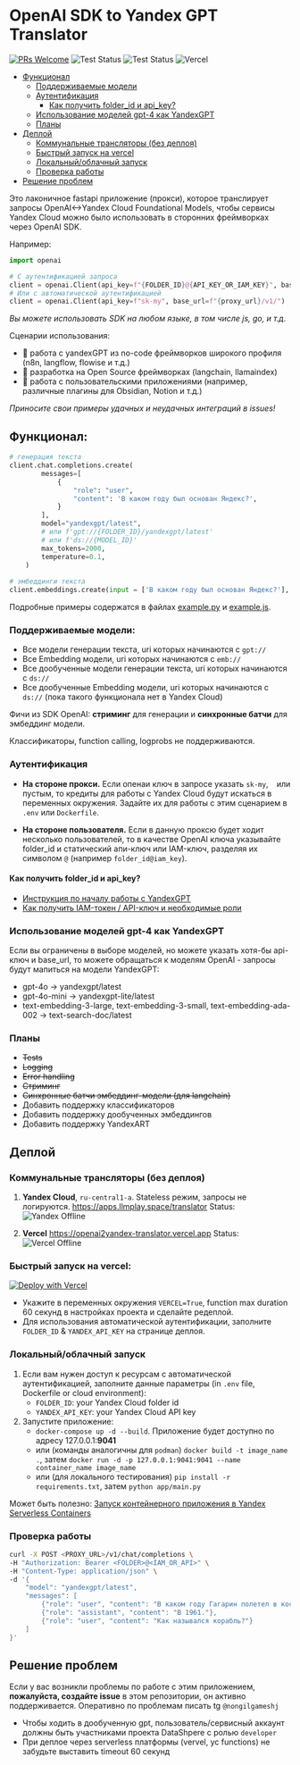 # OpenAI SDK to Yandex GPT Translator

[![PRs Welcome](https://img.shields.io/badge/PRs-welcome-brightgreen.svg?style=flat-square)](http://makeapullrequest.com)
![Test Status](https://github.com/all-mute/openai2yandex_translator/actions/workflows/docker-image.yml/badge.svg)
![Test Status](https://github.com/all-mute/openai2yandex_translator/actions/workflows/python-app.yml/badge.svg)
![Vercel](https://vercelbadge.vercel.app/api/all-mute/openai2yandex_translator)

- [Функционал](#функционал)
    - [Поддерживаемые модели](#поддерживаемые-модели)
    - [Аутентификация](#аутентификация)
        - [Как получить folder_id и api_key?](#как-получить-folder_id-и-api_key)
    - [Использование моделей gpt-4 как YandexGPT](#использование-моделей-gpt-4-как-yandexgpt)
    - [Планы](#планы)
- [Деплой](#деплой)
    - [Коммунальные трансляторы (без деплоя)](#коммунальные-трансляторы-без-деплоя)
    - [Быстрый запуск на vercel](#быстрый-запуск-на-vercel)
    - [Локальный/облачный запуск](#локальный-облачный-запуск)
    - [Проверка работы](#проверка-работы)
- [Решение проблем](#решение-проблем)


Это лаконичное fastapi приложение (прокси), которое транслирует запросы OpenAI<->Yandex Cloud Foundational Models, чтобы сервисы Yandex Cloud можно было использовать в сторонних фреймворках через OpenAI SDK. 

Например:

```python
import openai

# С аутентификацией запроса
client = openai.Client(api_key=f"{FOLDER_ID}@{API_KEY_OR_IAM_KEY}", base_url=f"{proxy_url}/v1/")
# Или с автоматической аутентификацией
client = openai.Client(api_key=f"sk-my", base_url=f"{proxy_url}/v1/")
```

*Вы можете использовать SDK на любом языке, в том числе js, go, и т.д.*

Сценарии использования:

- 🚀 работа с yandexGPT из no-code фреймворков широкого профиля (n8n, langflow, flowise и т.д.)
- 🧰 разработка на Open Source фреймворках (langchain, llamaindex)
- 🧩 работа с пользовательскими приложениями (например, различные плагины для Obsidian, Notion и т.д.)

*Приносите свои примеры удачных и неудачных интеграций в issues!*

## Функционал:

```python
# генерация текста
client.chat.completions.create(
        messages=[
            {
                "role": "user",
                "content": 'В каком году был основан Яндекс?',
            }
        ],
        model="yandexgpt/latest", 
        # или f'gpt://{FOLDER_ID}/yandexgpt/latest' 
        # или f'ds://{MODEL_ID}'
        max_tokens=2000,
        temperature=0.1,
    )
    
# эмбеддинги текста
client.embeddings.create(input = ['В каком году был основан Яндекс?'], model='text-search-doc/latest').data[0].embedding # или model=f'emb://{FOLDER_ID}/text-search-doc/latest'
```

Подробные примеры содержатся в файлах [example.py](examples/example.py) и [example.js](examples/example.js).

### Поддерживаемые модели:

* Все модели генерации текста, uri которых начинаются с `gpt://`
* Все Embedding модели, uri которых начинаются с `emb://`
* Все дообученные модели генерации текста, uri которых начинаются с `ds://`
* Все дообученные Embedding модели, uri которых начинаются с `ds://` (пока такого функционала нет в Yandex Cloud)

Фичи из SDK OpenAI: **стриминг** для генерации и **синхронные батчи** для эмбеддинг модели.

Классификаторы, function calling, logprobs не поддерживаются.

### Аутентификация

* **На стороне прокси.** Если опенаи ключ в запросе указать `sk-my`, ` ` или пустым, то кредиты для работы с Yandex Cloud будут искаться в переменных окружения. Задайте их для работы с этим сценарием в `.env` или `Dockerfile`.

* **На стороне пользователя.** Если в данную проксю будет ходит несколько пользователей, то в качестве OpenAI ключа указывайте folder_id и статический апи-ключ или IAM-ключ, разделяя их символом `@` (например `folder_id@iam_key`).

#### Как получить folder_id и api_key?

* [Инструкция по началу работы с YandexGPT](https://yandex.cloud/ru/docs/foundation-models/quickstart/yandexgpt#before-begin)
* [Как получить IAM-токен / API-ключ и необходимые роли](https://yandex.cloud/ru/docs/foundation-models/api-ref/authentication#yandex-account_1)

### Использование моделей gpt-4 как YandexGPT

Если вы ограничены в выборе моделей, но можете указать хотя-бы api-ключ и base_url, то можете обращаться к моделям OpenAI - запросы будут мапиться на модели YandexGPT:
- gpt-4o -> yandexgpt/latest
- gpt-4o-mini -> yandexgpt-lite/latest
- text-embedding-3-large, text-embedding-3-small, text-embedding-ada-002 -> text-search-doc/latest

### Планы

* ~~Tests~~
* ~~Logging~~
* ~~Error handling~~
* ~~Стриминг~~
* ~~Синхронные батчи эмбеддинг-модели (для langchain)~~
* Добавить поддержку классификаторов
* Добавить поддержку дообученных эмбеддингов
* Добавить поддержку YandexART

## Деплой

### Коммунальные трансляторы (без деплоя)

1. **Yandex Cloud**, `ru-central1-a`. Stateless режим, запросы не логируются. https://apps.llmplay.space/translator Status: ![Yandex Offline](https://apps.llmplay.space/translator/badge)

2. **Vercel** https://openai2yandex-translator.vercel.app Status: ![Vercel Offline](https://openai2yandex-translator.vercel.app/badge)


### Быстрый запуск на vercel:

[![Deploy with Vercel](https://vercel.com/button)](https://vercel.com/new/clone?repository-url=https%3A%2F%2Fgithub.com%2Fall-mute%2Fyagpt2openai_translator)

- Укажите в переменных окружения `VERCEL=True`, function max duration 60 секунд в настройках проекта и сделайте редеплой.
- Для использования автоматической аутентификации, заполните `FOLDER_ID` & `YANDEX_API_KEY` на странице деплоя.

### Локальный/облачный запуск

1. Если вам нужен доступ к ресурсам с автоматической аутентификацией, заполните данные параметры (in `.env` file, Dockerfile or cloud environment):
    - `FOLDER_ID`: your Yandex Cloud folder id
    - `YANDEX_API_KEY`: your Yandex Cloud API key
2. Запустите приложение:
    - `docker-compose up -d --build`. Приложение будет доступно по адресу 127.0.0.1:**9041**
    - или (команды аналогичны для `podman`) `docker build -t image_name .`, затем `docker run -d -p 127.0.0.1:9041:9041 --name container_name image_name` 
    - или (для локального тестирования) `pip install -r requirements.txt`, затем `python app/main.py`

Может быть полезно: [Запуск контейнерного приложения в Yandex Serverless Containers](https://yandex.cloud/ru/docs/tutorials/serverless/deploy-app-container)

### Проверка работы

```bash
curl -X POST <PROXY_URL>/v1/chat/completions \
-H "Authorization: Bearer <FOLDER>@<IAM_OR_API>" \
-H "Content-Type: application/json" \
-d '{
    "model": "yandexgpt/latest",
    "messages": [
        {"role": "user", "content": "В каком году Гагарин полетел в космос?"},
        {"role": "assistant", "content": "В 1961."},
        {"role": "user", "content": "Как назывался корабль?"}
    ]
}'
```

## Решение проблем

Если у вас возникли проблемы по работе с этим приложением, **пожалуйста, создайте issue** в этом репозитории, он активно поддерживается. Оперативно по проблемам писать tg `@nongilgameshj`

* Чтобы ходить в дообученную gpt, пользователь/сервисный аккаунт должны быть участниками проекта DataShpere с ролью `developer`
* При деплое через serverless платформы (vervel, yc functions) не забудьте выставить timeout 60 секунд
